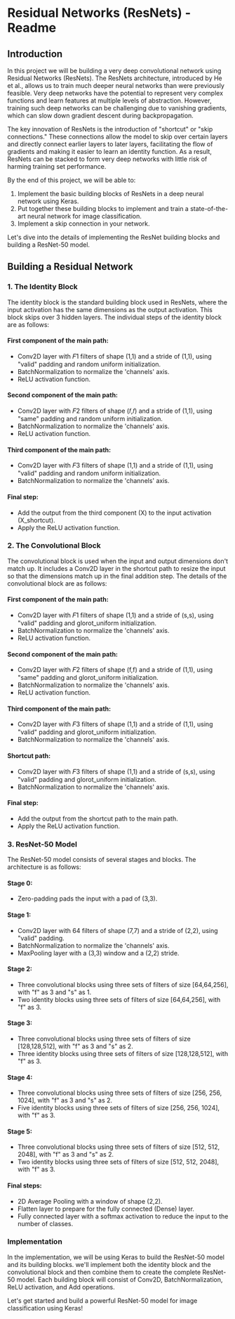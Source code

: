 # Residual Networks (ResNets) - Readme

## Introduction

In this project we will be building a very deep convolutional network using Residual Networks (ResNets). The ResNets architecture, introduced by He et al., allows us to train much deeper neural networks than were previously feasible. Very deep networks have the potential to represent very complex functions and learn features at multiple levels of abstraction. However, training such deep networks can be challenging due to vanishing gradients, which can slow down gradient descent during backpropagation.

The key innovation of ResNets is the introduction of "shortcut" or "skip connections." These connections allow the model to skip over certain layers and directly connect earlier layers to later layers, facilitating the flow of gradients and making it easier to learn an identity function. As a result, ResNets can be stacked to form very deep networks with little risk of harming training set performance.

By the end of this project, we will be able to:
1. Implement the basic building blocks of ResNets in a deep neural network using Keras.
2. Put together these building blocks to implement and train a state-of-the-art neural network for image classification.
3. Implement a skip connection in your network.

Let's dive into the details of implementing the ResNet building blocks and building a ResNet-50 model.

## Building a Residual Network

### 1. The Identity Block

The identity block is the standard building block used in ResNets, where the input activation has the same dimensions as the output activation. This block skips over 3 hidden layers. The individual steps of the identity block are as follows:

#### First component of the main path:
- Conv2D layer with 𝐹1 filters of shape (1,1) and a stride of (1,1), using "valid" padding and random uniform initialization.
- BatchNormalization to normalize the 'channels' axis.
- ReLU activation function.

#### Second component of the main path:
- Conv2D layer with 𝐹2 filters of shape (𝑓,𝑓) and a stride of (1,1), using "same" padding and random uniform initialization.
- BatchNormalization to normalize the 'channels' axis.
- ReLU activation function.

#### Third component of the main path:
- Conv2D layer with 𝐹3 filters of shape (1,1) and a stride of (1,1), using "valid" padding and random uniform initialization.
- BatchNormalization to normalize the 'channels' axis.

#### Final step:
- Add the output from the third component (X) to the input activation (X_shortcut).
- Apply the ReLU activation function.

### 2. The Convolutional Block

The convolutional block is used when the input and output dimensions don't match up. It includes a Conv2D layer in the shortcut path to resize the input so that the dimensions match up in the final addition step. The details of the convolutional block are as follows:

#### First component of the main path:
- Conv2D layer with 𝐹1 filters of shape (1,1) and a stride of (s,s), using "valid" padding and glorot_uniform initialization.
- BatchNormalization to normalize the 'channels' axis.
- ReLU activation function.

#### Second component of the main path:
- Conv2D layer with 𝐹2 filters of shape (f,f) and a stride of (1,1), using "same" padding and glorot_uniform initialization.
- BatchNormalization to normalize the 'channels' axis.
- ReLU activation function.

#### Third component of the main path:
- Conv2D layer with 𝐹3 filters of shape (1,1) and a stride of (1,1), using "valid" padding and glorot_uniform initialization.
- BatchNormalization to normalize the 'channels' axis.

#### Shortcut path:
- Conv2D layer with 𝐹3 filters of shape (1,1) and a stride of (s,s), using "valid" padding and glorot_uniform initialization.
- BatchNormalization to normalize the 'channels' axis.

#### Final step:
- Add the output from the shortcut path to the main path.
- Apply the ReLU activation function.

### 3. ResNet-50 Model

The ResNet-50 model consists of several stages and blocks. The architecture is as follows:

#### Stage 0:
- Zero-padding pads the input with a pad of (3,3).

#### Stage 1:
- Conv2D layer with 64 filters of shape (7,7) and a stride of (2,2), using "valid" padding.
- BatchNormalization to normalize the 'channels' axis.
- MaxPooling layer with a (3,3) window and a (2,2) stride.

#### Stage 2:
- Three convolutional blocks using three sets of filters of size [64,64,256], with "f" as 3 and "s" as 1.
- Two identity blocks using three sets of filters of size [64,64,256], with "f" as 3.

#### Stage 3:
- Three convolutional blocks using three sets of filters of size [128,128,512], with "f" as 3 and "s" as 2.
- Three identity blocks using three sets of filters of size [128,128,512], with "f" as 3.

#### Stage 4:
- Three convolutional blocks using three sets of filters of size [256, 256, 1024], with "f" as 3 and "s" as 2.
- Five identity blocks using three sets of filters of size [256, 256, 1024], with "f" as 3.

#### Stage 5:
- Three convolutional blocks using three sets of filters of size [512, 512, 2048], with "f" as 3 and "s" as 2.
- Two identity blocks using three sets of filters of size [512, 512, 2048], with "f" as 3.

#### Final steps:
- 2D Average Pooling with a window of shape (2,2).
- Flatten layer to prepare for the fully connected (Dense) layer.
- Fully connected layer with a softmax activation to reduce the input to the number of classes.

### Implementation

In the implementation, we will be using Keras to build the ResNet-50 model and its building blocks. we'll implement both the identity block and the convolutional block and then combine them to create the complete ResNet-50 model. Each building block will consist of Conv2D, BatchNormalization, ReLU activation, and Add operations.

Let's get started and build a powerful ResNet-50 model for image classification using Keras!

